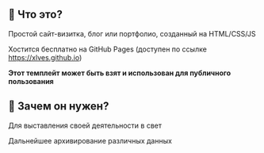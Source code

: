 ## 🔹 Что это?

Простой сайт-визитка, блог или портфолио, созданный на HTML/CSS/JS

Хостится бесплатно на GitHub Pages (доступен по ссылке https://xlves.github.io)

**Этот темплейт может быть взят и использован для публичного пользования**

## 🔹 Зачем он нужен?

Для выставления своей деятельности в свет

Дальнейшее архивирование различных данных
